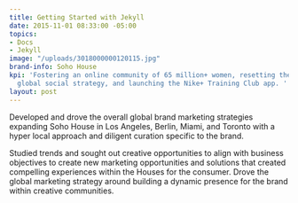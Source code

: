 ```yaml
---
title: Getting Started with Jekyll
date: 2015-11-01 08:33:00 -05:00
topics:
- Docs
- Jekyll
image: "/uploads/3018000000120115.jpg"
brand-info: Soho House
kpi: 'Fostering an online community of 65 million+ women, resetting the category’s
  global social strategy, and launching the Nike+ Training Club app. '
layout: post
---
```


Developed and drove the overall global brand marketing strategies expanding Soho House in Los Angeles, Berlin, Miami, and Toronto with a hyper local approach and diligent curation specific to the brand. 

Studied trends and sought out creative opportunities to align with business objectives to create new marketing opportunities and solutions that created compelling experiences within the Houses for the consumer. Drove the global marketing strategy around building a dynamic presence for the brand within creative communities.

